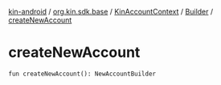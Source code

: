 [kin-android](../../../index.md) / [org.kin.sdk.base](../../index.md) / [KinAccountContext](../index.md) / [Builder](index.md) / [createNewAccount](./create-new-account.md)

# createNewAccount

`fun createNewAccount(): NewAccountBuilder`